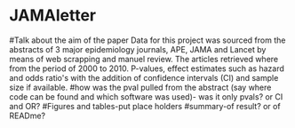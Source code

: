# JAMAletter
#Talk about the aim of the paper
Data for this project was sourced from the abstracts of 3 major epidemiology journals, APE, JAMA and Lancet by means of web scrapping and manuel review. The articles retrieved where from the period of 2000 to 2010.
P-values, effect estimates such as hazard and odds ratio's with the addition of confidence intervals (CI) and sample size if available.
#how was the pval pulled from the abstract (say where code can be found and which software was used)- was it only pvals? or CI and OR?
#Figures and tables-put place holders
#summary-of result? or of READme?
